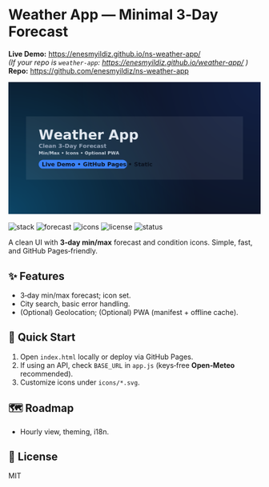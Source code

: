 # Weather App — Minimal 3‑Day Forecast

**Live Demo:** https://enesmyildiz.github.io/ns-weather-app/  
_(If your repo is `weather-app`: https://enesmyildiz.github.io/weather-app/ )_  
**Repo:** https://github.com/enesmyildiz/ns-weather-app

![Weather hero](screenshots/hero.png)

![stack](https://img.shields.io/badge/stack-HTML%20%7C%20CSS%20%7C%20Vanilla%20JS-informational)
![forecast](https://img.shields.io/badge/forecast-3%20days-blue)
![icons](https://img.shields.io/badge/icons-Weather%20SVGs-brightgreen)
![license](https://img.shields.io/badge/license-MIT-blue)
![status](https://img.shields.io/badge/last_update-2025-08-29-brightgreen)

A clean UI with **3‑day min/max** forecast and condition icons. Simple, fast, and GitHub Pages‑friendly.

## ✨ Features
- 3‑day min/max forecast; icon set.
- City search, basic error handling.
- (Optional) Geolocation; (Optional) PWA (manifest + offline cache).

## 🚀 Quick Start
1) Open `index.html` locally or deploy via GitHub Pages.  
2) If using an API, check `BASE_URL` in `app.js` (keys‑free **Open‑Meteo** recommended).  
3) Customize icons under `icons/*.svg`.


## 🗺️ Roadmap
- Hourly view, theming, i18n.

## 📝 License
MIT
